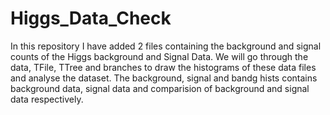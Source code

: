 # Higgs_Data_Check
In this repository I have added 2 files containing the background and signal counts of the Higgs background and Signal Data. We will go through the data, TFile, TTree and branches to draw the histograms of these data files and analyse the dataset.
The background, signal and bandg hists contains background data, signal data and comparision of background and signal data respectively.

